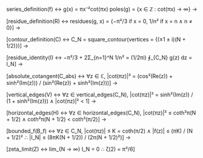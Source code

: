 series_definition(f) ↔
    g(x) = πx⁻²cot(πx)
    poles(g) = {x ∈ ℤ : cot(πx) → ∞}
→

[residue_definition(R) ↔
    residues(g, x) =
        {−π²/3 if x = 0,
         1/n² if x = n ∧ n ≠ 0}]
→

[contour_definition(C) ↔
    C_N = square_contour(vertices = {(±1 ± i)(N + 1/2)})]
→

[residue_identity(I) ↔
    −π²/3 + 2Σ_{n=1}^N 1/n² = (1/2πi) ∮_{C_N} g(z) dz = I_N]
→

[absolute_cotangent(C_abs) ↔
    ∀z ∈ ℂ, |cot(πz)|² = (cos²(Re(z)) + sinh²(Im(z))) / (sin²(Re(z)) + sinh²(Im(z)))]
→

[vertical_edges(V) ↔
    ∀z ∈ vertical_edges(C_N),
        |cot(πz)|² = sinh²(Im(z)) / (1 + sinh²(Im(z))) ∧ |cot(πz)|² < 1]
→

[horizontal_edges(H) ↔
    ∀z ∈ horizontal_edges(C_N),
        |cot(πz)|² ≤ coth²π(N + 1/2) ∧ coth²π(N + 1/2) < coth²(π/2)]
→

[bounded_f(B_f) ↔
    ∀z ∈ C_N,
        |cot(πz)| ≤ K = coth(π/2) ∧ |f(z)| ≤ (πK) / (N + 1/2)²
    ∴ |I_N| ≤ (8πK(N + 1/2)) / (2π(N + 1/2)²)]
→

[zeta_limit(Z) ↔
    lim_{N → ∞} I_N = 0
    ∴ ζ(2) = π²/6]
